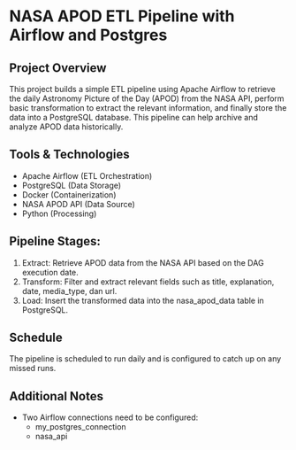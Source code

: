 # **NASA APOD ETL Pipeline with Airflow and Postgres**

## **Project Overview**
This project builds a simple ETL pipeline using Apache Airflow to retrieve the daily Astronomy Picture of the Day (APOD) from the NASA API, perform basic transformation to extract the relevant information, and finally store the data into a PostgreSQL database. This pipeline can help archive and analyze APOD data historically.

## **Tools & Technologies**
- Apache Airflow (ETL Orchestration)
- PostgreSQL (Data Storage)
- Docker (Containerization)
- NASA APOD API (Data Source)
- Python (Processing)

## **Pipeline Stages:**
1. Extract: Retrieve APOD data from the NASA API based on the DAG execution date.
2. Transform: Filter and extract relevant fields such as title, explanation, date, media_type, dan url.
3. Load: Insert the transformed data into the nasa_apod_data table in PostgreSQL.

## **Schedule**
The pipeline is scheduled to run daily and is configured to catch up on any missed runs.

## **Additional Notes**
- Two Airflow connections need to be configured:
    - my_postgres_connection
    - nasa_api
